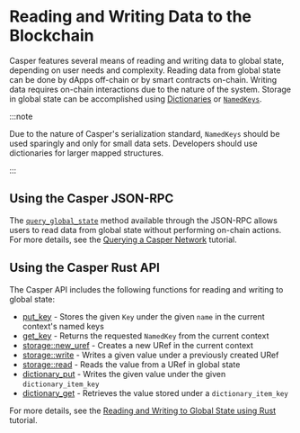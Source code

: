 # Reading and Writing Data to the Blockchain

Casper features several means of reading and writing data to global state, depending on user needs and complexity. Reading data from global state can be done by dApps off-chain or by smart contracts on-chain. Writing data requires on-chain interactions due to the nature of the system. Storage in global state can be accomplished using [Dictionaries](../dictionaries.md) or [`NamedKeys`](../../developers/json-rpc/types_chain.md#namedkey).

:::note

Due to the nature of Casper's serialization standard, `NamedKeys` should be used sparingly and only for small data sets. Developers should use dictionaries for larger mapped structures.

:::

## Using the Casper JSON-RPC

The [`query_global_state`](../../developers/json-rpc/json-rpc-informational.md#query-global-state) method available through the JSON-RPC allows users to read data from global state without performing on-chain actions. For more details, see the [Querying a Casper Network](../../resources/tutorials/beginner/querying-network.md) tutorial.

## Using the Casper Rust API

The Casper API includes the following functions for reading and writing to global state:

* [put_key](https://docs.rs/casper-contract/latest/casper_contract/contract_api/runtime/fn.put_key.html) - Stores the given `Key` under the given `name` in the current context's named keys
* [get_key](https://docs.rs/casper-contract/latest/casper_contract/contract_api/runtime/fn.get_key.html) - Returns the requested `NamedKey` from the current context
* [storage::new_uref](https://docs.rs/casper-contract/latest/casper_contract/contract_api/storage/fn.new_uref.html) - Creates a new URef in the current context
* [storage::write](https://docs.rs/casper-contract/latest/casper_contract/contract_api/storage/fn.write.html) - Writes a given value under a previously created URef
* [storage::read](https://docs.rs/casper-contract/latest/casper_contract/contract_api/storage/fn.read.html) - Reads the value from a URef in global state
* [dictionary_put](https://docs.rs/casper-contract/latest/casper_contract/contract_api/storage/fn.dictionary_put.html) - Writes the given value under the given `dictionary_item_key`
* [dictionary_get](https://docs.rs/casper-contract/latest/casper_contract/contract_api/storage/fn.dictionary_get.html) - Retrieves the value stored under a `dictionary_item_key`

For more details, see the [Reading and Writing to Global State using Rust](../../resources/tutorials/advanced/storage-workflow.md) tutorial.